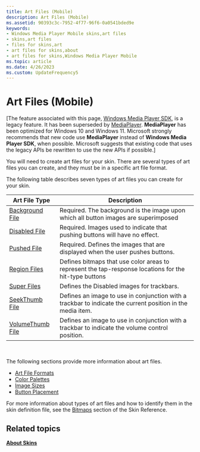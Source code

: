 ```yaml
---
title: Art Files (Mobile)
description: Art Files (Mobile)
ms.assetid: 90393c3c-7952-4f77-96f6-0a0541bded9e
keywords:
- Windows Media Player Mobile skins,art files
- skins,art files
- files for skins,art
- art files for skins,about
- art files for skins,Windows Media Player Mobile
ms.topic: article
ms.date: 4/26/2023
ms.custom: UpdateFrequency5
---
```


# Art Files (Mobile)

\[The feature associated with this page, [Windows Media Player SDK](/windows/win32/wmp/windows-media-player-sdk), is a legacy feature. It has been superseded by [MediaPlayer](/uwp/api/Windows.Media.Playback.MediaPlayer). **MediaPlayer** has been optimized for Windows 10 and Windows 11. Microsoft strongly recommends that new code use **MediaPlayer** instead of **Windows Media Player SDK**, when possible. Microsoft suggests that existing code that uses the legacy APIs be rewritten to use the new APIs if possible.\]

You will need to create art files for your skin. There are several types of art files you can create, and they must be in a specific art file format.

The following table describes seven types of art files you can create for your skin.



| Art File Type                            | Description                                                                                                |
|------------------------------------------|------------------------------------------------------------------------------------------------------------|
| [Background File](background-file.md)   | Required. The background is the image upon which all button images are superimposed                        |
| [Disabled File](disabled-file.md)       | Required. Images used to indicate that pushing buttons will have no effect.                                |
| [Pushed File](pushed-file.md)           | Required. Defines the images that are displayed when the user pushes buttons.                              |
| [Region Files](region-files.md)         | Defines bitmaps that use color areas to represent the tap-response locations for the hit-type buttons      |
| [Super Files](super-files.md)           | Defines the Disabled images for trackbars.                                                                 |
| [SeekThumb File](seekthumb-file.md)     | Defines an image to use in conjunction with a trackbar to indicate the current position in the media item. |
| [VolumeThumb File](volumethumb-file.md) | Defines an image to use in conjunction with a trackbar to indicate the volume control position.            |



 

The following sections provide more information about art files.

-   [Art File Formats](art-file-formats-mobile.md)
-   [Color Palettes](color-palettes.md)
-   [Image Sizes](image-sizes.md)
-   [Button Placement](button-placement.md)

For more information about types of art files and how to identify them in the skin definition file, see the [Bitmaps](bitmaps.md) section of the Skin Reference.

## Related topics

<dl> <dt>

[**About Skins**](about-skins-mobile.md)
</dt> </dl>

 

 




